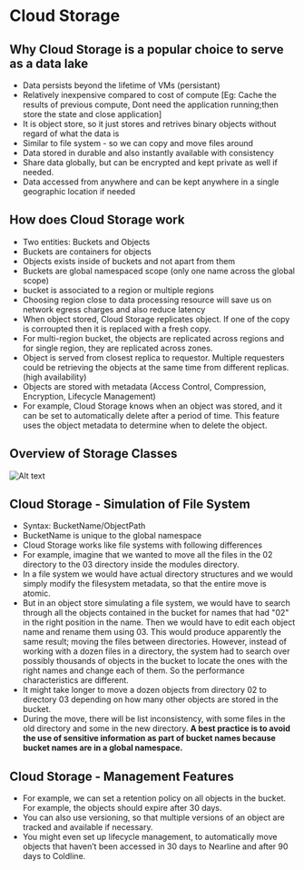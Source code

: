 # Cloud Storage

## Why Cloud Storage is a popular choice to serve as a data lake

- Data persists beyond the lifetime of VMs (persistant)
- Relatively inexpensive compared to cost of compute [Eg: Cache the results of previous compute, Dont need the application running;then store the state and close application]
- It is object store, so it just stores and retrives binary objects without regard of what the data is
- Similar to file system - so we can copy and move files around
- Data stored in durable and also instantly available with consistency
- Share data globally, but can be encrypted and kept private as well if needed.
- Data accessed from anywhere and can be kept anywhere in a single geographic location if needed

## How does Cloud Storage work

- Two entities: Buckets and Objects
- Buckets are containers for objects
- Objects exists inside of buckets and not apart from them
- Buckets are global namespaced scope (only one name across the global scope)
- bucket is associated to a region or multiple regions
- Choosing region close to data processing resource will save us on network egress charges and also reduce latency
- When object stored, Cloud Storage replicates object. If one of the copy is corroupted then it is replaced with a fresh copy.
- For multi-region bucket, the objects are replicated across regions and for single region, they are replicated across zones.
- Object is served from closest replica to requestor. Multiple requesters could be retrieving the objects at the same time from different replicas. (high availability)
- Objects are stored with metadata (Access Control, Compression, Encryption, Lifecycle Management)
- For example, Cloud Storage knows when an object was stored, and it can be set to automatically delete after a period of time. This feature uses the object metadata to determine when to delete the object.

## Overview of Storage Classes

![Alt text](./Storage-classes.png)

## Cloud Storage - Simulation of File System

- Syntax: BucketName/ObjectPath
- BucketName is unique to the global namespace
- Cloud Storage works like file systems with following differences
- For example, imagine that we wanted to move all the files in the 02 directory to the 03 directory inside the modules directory.
- In a file system we would have actual directory structures and we would simply modify the filesystem metadata, so that the entire move is atomic.
- But in an object store simulating a file system, we would have to search through all the objects contained in the bucket for names that had "02" in the right position in the name. Then we would have to edit each object name and rename them using 03. This would produce apparently the same result; moving the files between directories. However, instead of working with a dozen files in a directory, the system had to search over possibly thousands of objects in the bucket to locate the ones with the right names and change each of them. So the performance characteristics are different.
- It might take longer to move a dozen objects from directory 02 to directory 03 depending on how many other objects are stored in the bucket.
- During the move, there will be list inconsistency, with some files in the old directory and some in the new directory.
**A best practice is to avoid the use of sensitive information as part of bucket names because bucket names are in a global namespace.**

## Cloud Storage - Management Features

- For example, we can set a retention policy on all objects in the bucket. For example, the objects should expire after 30 days.
- You can also use versioning, so that multiple versions of an object are tracked and available if necessary.
- You might even set up lifecycle management, to automatically move objects that haven’t been accessed in 30 days to Nearline and after 90 days to Coldline.
